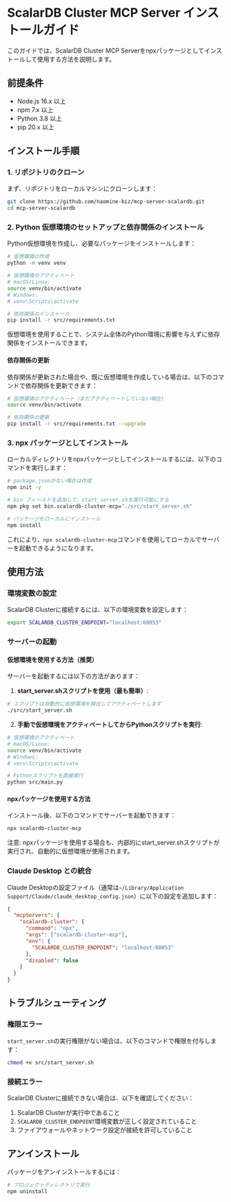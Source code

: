 # ScalarDB Cluster MCP Server インストールガイド

このガイドでは、ScalarDB Cluster MCP Serverをnpxパッケージとしてインストールして使用する方法を説明します。

## 前提条件

- Node.js 16.x 以上
- npm 7.x 以上
- Python 3.8 以上
- pip 20.x 以上

## インストール手順

### 1. リポジトリのクローン

まず、リポジトリをローカルマシンにクローンします：

```bash
git clone https://github.com/naomine-biz/mcp-server-scalardb.git
cd mcp-server-scalardb
```

### 2. Python 仮想環境のセットアップと依存関係のインストール

Python仮想環境を作成し、必要なパッケージをインストールします：

```bash
# 仮想環境の作成
python -m venv venv

# 仮想環境のアクティベート
# macOS/Linux:
source venv/bin/activate
# Windows:
# venv\Scripts\activate

# 依存関係のインストール
pip install -r src/requirements.txt
```

仮想環境を使用することで、システム全体のPython環境に影響を与えずに依存関係をインストールできます。

#### 依存関係の更新

依存関係が更新された場合や、既に仮想環境を作成している場合は、以下のコマンドで依存関係を更新できます：

```bash
# 仮想環境のアクティベート（まだアクティベートしていない場合）
source venv/bin/activate

# 依存関係の更新
pip install -r src/requirements.txt --upgrade
```

### 3. npx パッケージとしてインストール

ローカルディレクトリをnpxパッケージとしてインストールするには、以下のコマンドを実行します：

```bash
# package.jsonがない場合は作成
npm init -y

# bin フィールドを追加して、start_server.shを実行可能にする
npm pkg set bin.scalardb-cluster-mcp="./src/start_server.sh"

# パッケージをローカルにインストール
npm install
```

これにより、`npx scalardb-cluster-mcp`コマンドを使用してローカルでサーバーを起動できるようになります。

## 使用方法

### 環境変数の設定

ScalarDB Clusterに接続するには、以下の環境変数を設定します：

```bash
export SCALARDB_CLUSTER_ENDPOINT="localhost:60053"
```

### サーバーの起動

#### 仮想環境を使用する方法（推奨）

サーバーを起動するには以下の方法があります：

1. **start_server.shスクリプトを使用（最も簡単）**:

```bash
# スクリプトは自動的に仮想環境を検出してアクティベートします
./src/start_server.sh
```

2. **手動で仮想環境をアクティベートしてからPythonスクリプトを実行**:

```bash
# 仮想環境のアクティベート
# macOS/Linux:
source venv/bin/activate
# Windows:
# venv\Scripts\activate

# Pythonスクリプトを直接実行
python src/main.py
```

#### npxパッケージを使用する方法

インストール後、以下のコマンドでサーバーを起動できます：

```bash
npx scalardb-cluster-mcp
```

注意: npxパッケージを使用する場合も、内部的にstart_server.shスクリプトが実行され、自動的に仮想環境が使用されます。

### Claude Desktop との統合

Claude Desktopの設定ファイル（通常は`~/Library/Application Support/Claude/claude_desktop_config.json`）に以下の設定を追加します：

```json
{
  "mcpServers": {
    "scalardb-cluster": {
      "command": "npx",
      "args": ["scalardb-cluster-mcp"],
      "env": {
        "SCALARDB_CLUSTER_ENDPOINT": "localhost:60053"
      },
      "disabled": false
    }
  }
}
```

## トラブルシューティング

### 権限エラー

`start_server.sh`の実行権限がない場合は、以下のコマンドで権限を付与します：

```bash
chmod +x src/start_server.sh
```

### 接続エラー

ScalarDB Clusterに接続できない場合は、以下を確認してください：

1. ScalarDB Clusterが実行中であること
2. `SCALARDB_CLUSTER_ENDPOINT`環境変数が正しく設定されていること
3. ファイアウォールやネットワーク設定が接続を許可していること

## アンインストール

パッケージをアンインストールするには：

```bash
# プロジェクトディレクトリで実行
npm uninstall
```
